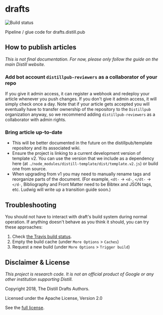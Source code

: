 # drafts
![Build status](https://travis-ci.org/distillpub/drafts.svg?branch=master)

Pipeline / glue code for drafts.distill.pub

## How to publish articles

_This is not final documentation. For now, please only follow the guide on the main Distill website._

### Add bot account `distillpub-reviewers` as a collaborator of your repo
If you give it admin access, it can register a webhook and redeploy your article whenever you push changes.
If you don't give it admin access, it will simply check once a day. Note that if your article gets accepted you will eventually have to transfer ownership of the repository to the `Distillpub` organization anyway, so we recommend adding `distillpub-reviewers` as a collaborator with admin rights.

### Bring article up-to-date
- This will be better documented in the future on the distillpub/template repository and its associated wiki.
- Ensure the project is linking to a current development version of template v2. You can use the version that we include as a dependency here (at `./node_modules/distill-template/dist/template.v2.js`) or build one from source.
- When upgrading from v1 you may need to manually rename tags and reorganize parts of the document.
  (For example, `<dt-` -> `<d-`, `</dt-` -> `</d-`, Bibliography and Front Matter need to be Bibtex and JSON tags, etc. Ludwig will write up a transition guide soon.)
  
## Troubleshooting

You should not have to interact with draft's build system during normal operation. If anything doesn't behave as you think it should, you can try these approaches:

1. Check [the Travis build status](https://travis-ci.org/distillpub/drafts/).
2. Empty the build cache (under `More Options` > `Caches`)
3. Request a new build (under `More Options` > `Trigger build`)

## Disclaimer & License

_This project is research code. It is not an official product of Google or any other institution supporting Distill._

Copyright 2018, The Distill Drafts Authors.

Licensed under the Apache License, Version 2.0

See the [full license](LICENSE).
